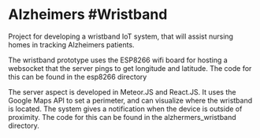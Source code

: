 # Alzheimers #Wristband
Project for developing a wristband IoT system, that will assist nursing homes in tracking Alzheimers patients.

The wristband prototype uses the ESP8266 wifi board for hosting a websocket that the server pings to get longitude and latitude. The code for this can be found in the esp8266 directory


The server aspect is developed in Meteor.JS and React.JS. It uses the Google Maps API to set a perimeter, and can visualize where the wristband is located. The system gives a notification when the device is outside of proximity. The code for this can be found in the alzhermers_wristband directory.
